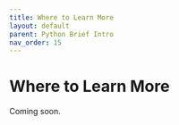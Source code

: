 ```yaml
---
title: Where to Learn More
layout: default
parent: Python Brief Intro
nav_order: 15
---
```

# Where to Learn More

Coming soon.